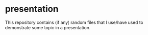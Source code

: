 # presentation

This repository contains (if any) random files that I use/have used to demonstrate some topic in a presentation.
